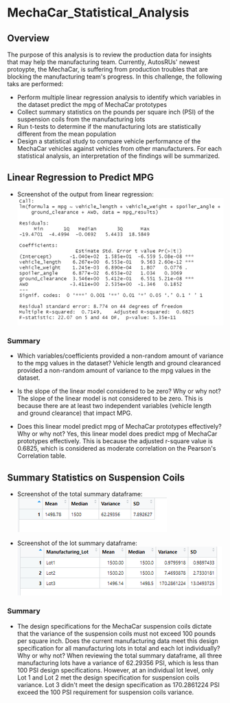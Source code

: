 # MechaCar_Statistical_Analysis

## Overview
The purpose of this analysis is to review the production data for insights that may help the manufacturing team. Currently, AutosRUs' newest protoypte, the MechaCar, is suffering from production troubles that are blocking the manufacturing team's progress. In this challenge, the following taks are performed:

- Perform multiple linear regression analysis to identify which variables in the dataset predict the mpg of MechaCar prototypes
- Collect summary statistics on the pounds per square inch (PSI) of the suspension coils from the manufacturing lots
- Run t-tests to determine if the manufacturing lots are statistically different from the mean population
- Design a statistical study to compare vehicle performance of the MechaCar vehicles against vehicles from other manufacturers. For each statistical analysis, an interpretation of the findings will be summarized.

## Linear Regression to Predict MPG
- Screenshot of the output from linear regression:
![](Resources/Linear_Regression_Predict_MPG.PNG)

### Summary

- Which variables/coefficients provided a non-random amount of variance to the mpg values in the dataset?
Vehicle length and ground clearanced provided a non-random amount of variance to the mpg values in the dataset.

- Is the slope of the linear model considered to be zero? Why or why not?
The slope of the linear model is not considered to be zero. This is because there are at least two independent variables (vehicle length and ground clearance) that impact MPG.

- Does this linear model predict mpg of MechaCar prototypes effectively? Why or why not?
Yes, this linear model does predict mpg of MechaCar prototypes effectively. This is because the adjusted r-square value is 0.6825, which is considered as moderate correlation on the Pearson's Correlation table.

## Summary Statistics on Suspension Coils
- Screenshot of the total summary dataframe:
![](Resources/Deliverable2_total_summary.PNG)


- Screenshot of the lot summary dataframe:
![](Resources/Deliverable2_lot_summary.PNG)

### Summary

- The design specifications for the MechaCar suspension coils dictate that the variance of the suspension coils must not exceed 100 pounds per square inch. Does the current manufacturing data meet this design specification for all manufacturing lots in total and each lot individually? Why or why not?
When reviewing the total summary dataframe, all three manufacturing lots have a variance of 62.29356 PSI, which is less than 100 PSI design specifications. However, at an individual lot level, only Lot 1 and Lot 2 met the design specification for suspension coils variance. Lot 3 didn't meet the design specification as 170.2861224 PSI exceed the 100 PSI requirement for suspension coils variance.

